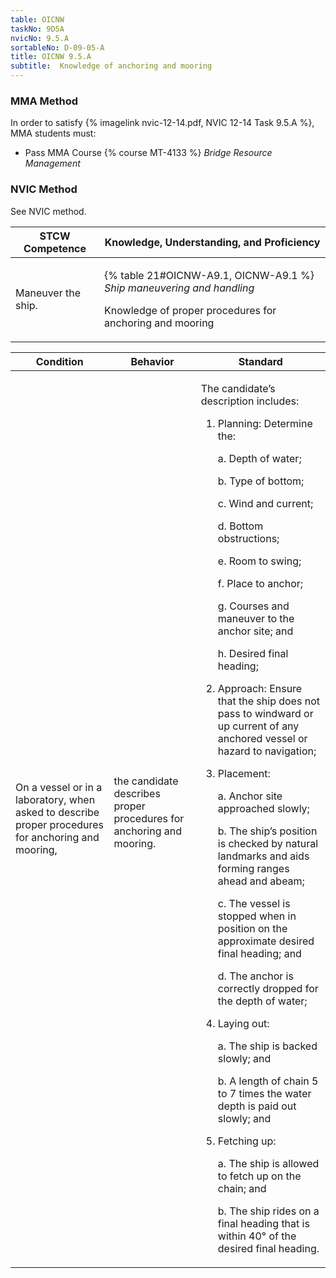 ```yaml
---
table: OICNW
taskNo: 9D5A
nvicNo: 9.5.A 
sortableNo: D-09-05-A
title: OICNW 9.5.A 
subtitle:  Knowledge of anchoring and mooring
---
```



### MMA Method

In order to satisfy  {% imagelink nvic-12-14.pdf, NVIC 12-14 Task 9.5.A %}, MMA students must:

* Pass MMA Course {% course MT-4133 %}  *Bridge Resource Management*


### NVIC Method

<a onclick="togglevisibility('nvic_methods')" >See NVIC method.</a>

<div id='nvic_methods' class='hide'>

<table>
<thead>
<tr>
<th class='forty'> STCW Competence </th>
<th class='sixty'> Knowledge, Understanding, and Proficiency </th>
</tr>
</thead>




<tbody>
<tr><td markdown='1'>

Maneuver the ship.

</td><td markdown='1'>

{% table 21#OICNW-A9.1, OICNW-A9.1 %} *Ship maneuvering and handling*

Knowledge of proper procedures for anchoring and mooring

</td></tr>


</tbody>
</table>


<table>
<thead>
<tr><th class='twenty'>  Condition </th><th class='twenty'> Behavior </th><th  class='sixty'>Standard </th></tr>
</thead>
<tbody >



<tr><td markdown='1'>

On a vessel or in a laboratory, when asked to describe proper procedures for anchoring and mooring,

</td><td markdown='1'>

the candidate describes proper procedures for anchoring and mooring.

<br>

<div class="tooltip" markdown='1'>



</div>


</td><td markdown='1'>

The candidate’s description includes:

1. Planning:  Determine the:

     a. Depth of water;

     b. Type of bottom;

     c. Wind and current;

     d. Bottom obstructions;

     e. Room to swing;

     f. Place to anchor;

     g. Courses and maneuver to the anchor site; and

     h. Desired final heading;

2. Approach:  Ensure that the ship does not pass to windward or up current of any anchored vessel or hazard to navigation;

3. Placement:

     a. Anchor site approached slowly;

     b. The ship’s position is checked by natural landmarks and aids forming ranges ahead and abeam;

     c. The vessel is stopped when in position on the approximate desired final heading; and

     d. The anchor is correctly dropped for the depth of water;

4. Laying out:

     a. The ship is backed slowly; and

     b. A length of chain 5 to 7 times the water depth is paid out slowly; and

5. Fetching up:

     a. The ship is allowed to fetch up on the chain; and

     b. The ship rides on a final heading that is within 40° of the desired final heading.

</td></tr>
</tbody>
</table>
</div>
